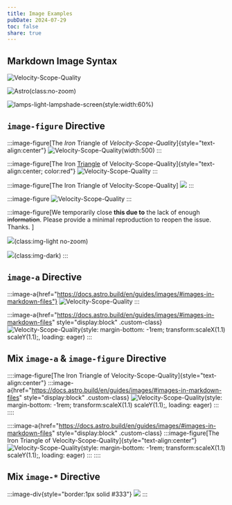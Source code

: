 ```yaml
---
title: Image Examples
pubDate: 2024-07-29
toc: false
share: true
---
```


## Markdown Image Syntax

<!-- The <img> tag is not supported for local images, and the <Image /> component is unavailable in .md files. -->
<!-- <figure>
  <img src="../../assets/mental-health-oss/oss-mental-iron-triangle.svg" />
  <figcaption text-center>The Iron Triangle of Velocity-Scope-Quality</figcaption>
</figure> -->

<!-- Local image stored in src/assets/ -->
<!-- Use a relative file path or import alias -->

![Velocity-Scope-Quality](../../assets/mental-health-oss/oss-mental-iron-triangle.svg)

<!-- Image stored in public/images/ -->
<!-- Use the file path relative to public/ -->

![Astro](/og-images/og-image.png)(class:no-zoom)

<!-- Remote image on another server -->
<!-- Use the full URL of the image -->
<!-- Remote images and images stored in the public/ folder are not optimized. -->

![lamps-light-lampshade-screen](https://images.pexels.com/photos/27255539/pexels-photo-27255539/free-photo-of-woman-in-white-dress-crouching-in-flowers.jpeg)(style:width:60%)

## `image-figure` Directive

:::image-figure[The *Iron* Triangle of _Velocity-Scope-Quality_]{style="text-align:center"}
![Velocity-Scope-Quality](../../assets/mental-health-oss/oss-mental-iron-triangle.svg)(width:500)
:::

:::image-figure[The Iron [Triangle](https://developer.mozilla.org/en-US/docs/Web/CSS/aspect-ratio) of Velocity-Scope-Quality]{style="text-align:center; color:red"}
![Velocity-Scope-Quality](../../assets/mental-health-oss/oss-mental-iron-triangle.svg)
:::

:::image-figure[The Iron Triangle of Velocity-Scope-Quality]
![](../../assets/mental-health-oss/oss-mental-iron-triangle.svg)
:::

:::image-figure
![Velocity-Scope-Quality](../../assets/mental-health-oss/oss-mental-iron-triangle.svg)
:::

:::image-figure[We temporarily close **this due to** the lack of enough ~~information~~. Please provide a minimal reproduction to reopen the issue. Thanks. ]

![](../../assets/why-reproductions-are-required/issue-close-without-repro-light.png)(class:img-light no-zoom)

![](../../assets/why-reproductions-are-required/issue-close-without-repro-dark.png)(class:img-dark)
:::

<!-- No figcaption text found for image-figure directive -->
<!-- :::image-figure
![](../../assets/mental-health-oss/oss-mental-iron-triangle.svg)
::: -->

## `image-a` Directive

:::image-a{href="https://docs.astro.build/en/guides/images/#images-in-markdown-files"}
![Velocity-Scope-Quality](../../assets/why-not-prettier/prettier-print-width.png)
:::

:::image-a{href="https://docs.astro.build/en/guides/images/#images-in-markdown-files" style="display:block" .custom-class}
![Velocity-Scope-Quality](../../assets/why-not-prettier/prettier-print-width.png)(style: margin-bottom: -1rem; transform:scaleX(1.1) scaleY(1.1);, loading: eager)
:::

## Mix `image-a` & `image-figure` Directive

::::image-figure[The Iron Triangle of Velocity-Scope-Quality]{style="text-align:center"}
:::image-a{href="https://docs.astro.build/en/guides/images/#images-in-markdown-files" style="display:block" .custom-class}
![Velocity-Scope-Quality](../../assets/why-not-prettier/prettier-print-width.png)(style: margin-bottom: -1rem; transform:scaleX(1.1) scaleY(1.1);, loading: eager)
:::
::::

::::image-a{href="https://docs.astro.build/en/guides/images/#images-in-markdown-files" style="display:block" .custom-class}
:::image-figure[The Iron Triangle of Velocity-Scope-Quality]{style="text-align:center"}
![Velocity-Scope-Quality](../../assets/why-not-prettier/prettier-print-width.png)(style: margin-bottom: -1rem; transform:scaleX(1.1) scaleY(1.1);, loading: eager)
:::
::::

<!-- No external links provided. -->
<!-- :::image-a
![Velocity-Scope-Quality](../../assets/why-not-prettier/prettier-print-width.png)
::: -->

## Mix `image-*` Directive

:::image-div{style="border:1px solid #333"}
![](../../assets/why-reproductions-are-required/issue-close-without-repro-light.png)
:::

